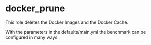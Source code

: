 # docker_prune
This role deletes the Docker Images and the Docker Cache.

With the parameters in the defaults/main.yml the benchmark can be configured in many ways. 